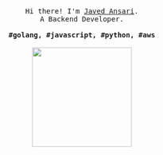 <p align="center">
  <samp>Hi there! I'm <a href="http://www.javed.pro" target="_blank">Javed Ansari</a>.<br> A Backend Developer.<br><br><b>#golang, #javascript, #python, #aws</b></samp>
  <br>
  <br>
  <img src="https://thumbs.gfycat.com/SpeedyMealyCornsnake-size_restricted.gif" width="200" />
</p>
